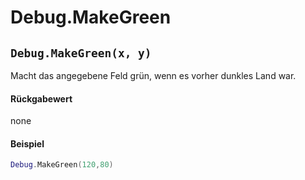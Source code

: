 # Debug.MakeGreen

## `Debug.MakeGreen(x, y)`

Macht das angegebene Feld grün, wenn es vorher dunkles Land war.

#### Rückgabewert

none

#### Beispiel

```lua
Debug.MakeGreen(120,80)
```

